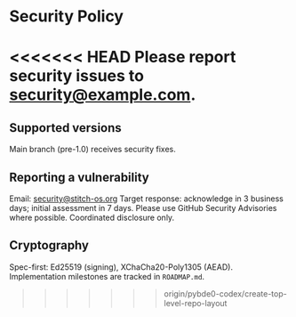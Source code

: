 # Security Policy

<<<<<<< HEAD
Please report security issues to security@example.com.
=======
## Supported versions
Main branch (pre-1.0) receives security fixes.

## Reporting a vulnerability
Email: security@stitch-os.org
Target response: acknowledge in 3 business days; initial assessment in 7 days.
Please use GitHub Security Advisories where possible. Coordinated disclosure only.

## Cryptography
Spec-first: Ed25519 (signing), XChaCha20-Poly1305 (AEAD). Implementation milestones are tracked in `ROADMAP.md`.
>>>>>>> origin/pybde0-codex/create-top-level-repo-layout
